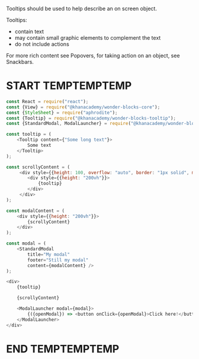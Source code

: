 Tooltips should be used to help describe an on screen object.

Tooltips:

- contain text
- may contain small graphic elements to complement the text
- do not include actions

For more rich content see Popovers, for taking action on an object, see Snackbars.

# START TEMPTEMPTEMP

```js
const React = require("react");
const {View} = require("@khanacademy/wonder-blocks-core");
const {StyleSheet} = require("aphrodite");
const {Tooltip} = require("@khanacademy/wonder-blocks-tooltip");
const {StandardModal, ModalLauncher} = require("@khanacademy/wonder-blocks-modal");

const tooltip = (
    <Tooltip content={"Some long text"}>
        Some text
    </Tooltip>
);

const scrollyContent = (
     <div style={{height: 100, overflow: "auto", border: "1px solid", margin: 10,}}>
        <div style={{height: "200vh"}}>
            {tooltip}
        </div>
     </div>
);

const modalContent = (
    <div style={{height: "200vh"}}>
        {scrollyContent}
    </div>
);

const modal = (
    <StandardModal
        title="My modal"
        footer="Still my modal"
        content={modalContent} />
);

<div>
    {tooltip}

    {scrollyContent}

    <ModalLauncher modal={modal}>
        {({openModal}) => <button onClick={openModal}>Click here!</button>}
    </ModalLauncher>
</div>


```

# END TEMPTEMPTEMP
